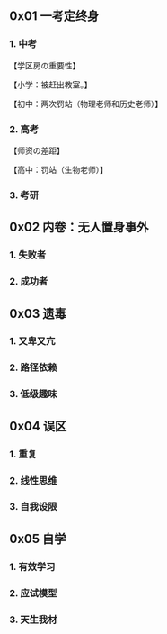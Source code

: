 ## 0x01 一考定终身

### 1. 中考

【学区房の重要性】

【小学：被赶出教室。】

【初中：两次罚站（物理老师和历史老师）】

### 2. 高考

【师资の差距】

【高中：罚站（生物老师）】

### 3. 考研

## 0x02 内卷：无人置身事外

### 1. 失败者

### 2. 成功者

## 0x03 遗毒

### 1. 又卑又亢

### 2. 路径依赖

### 3. 低级趣味

## 0x04 误区

### 1. 重复

### 2. 线性思维

### 3. 自我设限

## 0x05 自学

### 1. 有效学习

### 2. 应试模型

### 3. 天生我材




